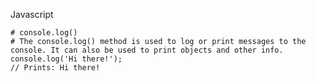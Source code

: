 Javascript 

	# console.log()
    # The console.log() method is used to log or print messages to the console. It can also be used to print objects and other info.
    console.log('Hi there!');
    // Prints: Hi there!